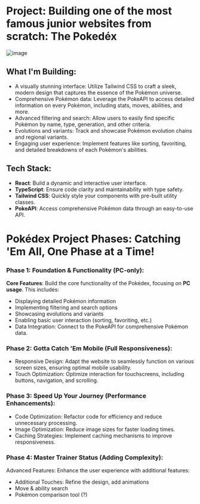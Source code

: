 # Project: Building one of the most famous junior websites from scratch: The Pokedéx

![image](https://github.com/ItsTonyy/Pokedex/assets/112224948/73f7b129-0ef5-4569-a154-e588e7c567d1)



## What I'm Building:

- A visually stunning interface: Utilize Tailwind CSS to craft a sleek, modern design that captures the essence of the Pokémon universe.
- Comprehensive Pokémon data: Leverage the PokeAPI to access detailed information on every Pokémon, including stats, moves, abilities, and more.
- Advanced filtering and search: Allow users to easily find specific Pokémon by name, type, generation, and other criteria.
- Evolutions and variants: Track and showcase Pokémon evolution chains and regional variants.
- Engaging user experience: Implement features like sorting, favoriting, and detailed breakdowns of each Pokémon's abilities.

## Tech Stack:

- **React**: Build a dynamic and interactive user interface.
- **TypeScript**: Ensure code clarity and maintainability with type safety.
- **Tailwind CSS**: Quickly style your components with pre-built utility classes.
- **PokeAPI**: Access comprehensive Pokémon data through an easy-to-use API.

# Pokédex Project Phases: Catching 'Em All, One Phase at a Time!

### Phase 1: Foundation & Functionality (PC-only):

**Core Features**: Build the core functionality of the Pokédex, focusing on **PC usage**. This includes:
- Displaying detailed Pokémon information
- Implementing filtering and search options
- Showcasing evolutions and variants
- Enabling basic user interaction (sorting, favoriting, etc.)
- Data Integration: Connect to the PokeAPI for comprehensive Pokémon data.

### Phase 2: Gotta Catch 'Em Mobile (Full Responsiveness):

- Responsive Design: Adapt the website to seamlessly function on various screen sizes, ensuring optimal mobile usability.
- Touch Optimization: Optimize interaction for touchscreens, including buttons, navigation, and scrolling.

### Phase 3: Speed Up Your Journey (Performance Enhancements):

- Code Optimization: Refactor code for efficiency and reduce unnecessary processing.
- Image Optimization: Reduce image sizes for faster loading times.
- Caching Strategies: Implement caching mechanisms to improve responsiveness.

### Phase 4: Master Trainer Status (Adding Complexity):

Advanced Features: Enhance the user experience with additional features:
- Additional Touches: Refine the design, add animations
- Move & ability search
- Pokémon comparison tool (?)
